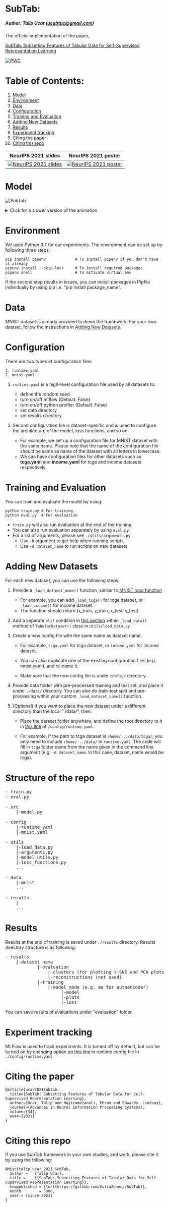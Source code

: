 # SubTab: 
##### Author: Talip Ucar (ucabtuc@gmail.com)

The official implementation of the paper, 

[SubTab: Subsetting Features of Tabular Data for Self-Supervised Representation Learning](https://arxiv.org/abs/2110.04361)

[![PWC](https://img.shields.io/endpoint.svg?url=https://paperswithcode.com/badge/subtab-subsetting-features-of-tabular-data/unsupervised-mnist-on-mnist)](https://paperswithcode.com/sota/unsupervised-mnist-on-mnist?p=subtab-subsetting-features-of-tabular-data)

# Table of Contents:

1. [Model](#model)
2. [Environment](#environment)
3. [Data](#data)
4. [Configuration](#configuration)
5. [Training and Evaluation](#training-and-evaluation)
6. [Adding New Datasets](#adding-new-datasets)
7. [Results](#results)
8. [Experiment tracking](#experiment-tracking)
9. [Citing the paper](#citing-the-paper)
10. [Citing this repo](#citing-this-repo)


NeurIPS 2021 slides        |  NeurIPS 2021 poster
:-------------------------:|:-------------------------:
[![NeurIPS 2021 slides](./assets/presentation_cover.png)](./assets/NeurIPS_2021_slides.pdf)  |  [![NeurIPS 2021 poster](./assets/poster_cover.png)](./assets/NeurIPS_2021_poster.pdf)


# Model

![SubTab](./assets/SubTab.gif)

<details>
  <summary>Click for a slower version of the animation</summary>

![SubTab](./assets/SubTab_slow.gif)

</details>


# Environment
We used Python 3.7 for our experiments. The environment can be set up by following three steps:

```
pip install pipenv             # To install pipenv if you don't have it already
pipenv install --skip-lock     # To install required packages. 
pipenv shell                   # To activate virtual env
```

If the second step results in issues, you can install packages in Pipfile individually by using pip i.e. "pip install package_name". 

# Data
MNIST dataset is already provided to demo the framework. For your own dataset, follow the instructions in [Adding New Datasets](#adding-new-datasets).

# Configuration
There are two types of configuration files:
```
1. runtime.yaml
2. mnist.yaml
```

1. ```runtime.yaml``` is a high-level configuration file used by all datasets to:

   - define the random seed
   - turn on/off mlflow (Default: False)
   - turn on/off python profiler (Default: False)
   - set data directory
   - set results directory

2. Second configuration file is dataset-specific and is used to configure the architecture of the model, loss functions, and so on. 

   - For example, we set up a configuration file for MNIST dataset with the same name. 
   Please note that the name of the configuration file should be same as name of the dataset with all letters in lowercase. 
   - We can have configuration files for other datasets such as **tcga.yaml** and **income.yaml** for tcga and income datasets respectively.



# Training and Evaluation
You can train and evaluate the model by using:

```
python train.py # For training. 
python eval.py  # For evaluation
```

   - ```train.py``` will also run evaluation at the end of the training. 
   - You can also run evaluation separately by using ```eval.py```.
   - For a list of arguments, please see ```./utils/arguments.py```
     - Use ```-h``` argument to get help when running scripts.
     - Use ```-d dataset_name``` to run scripts on new datasets 

# Adding New Datasets

For each new dataset, you can use the following steps:

1. Provide a ```_load_dataset_name()``` function, similar to [MNIST load function](https://github.com/AstraZeneca/SubTab/blob/070b2ef73fceb0531d2b1d1fc32f7eda4fe5c966/utils/load_data.py#L174-L190)

   - For example, you can add ```_load_tcga()``` for tcga dataset, or ```_load_income()``` for income dataset. 
   - The function should return (x_train, y_train, x_test, y_test)

2. Add a separate ```elif``` condition in [this section](https://github.com/AstraZeneca/SubTab/blob/070b2ef73fceb0531d2b1d1fc32f7eda4fe5c966/utils/load_data.py#L110-L112) within ```_load_data()``` method of ```TabularDataset()``` class in ```utils/load_data.py```

3. Create a new config file with the same name as dataset name.
   - For example, ```tcga.yaml``` for tcga dataset, or ```income.yaml``` for income dataset.
   - You can also duplicate one of the existing configuration files (e.g. mnist.yaml), and re-name it.

   - Make sure that the new config file is under ```config/``` directory.

4. Provide data folder with pre-processed training and test set, and place it under ```./data/``` directory. 
You can also do train-test split and pre-processing within your custom ```_load_dataset_name()``` function.

5. (Optional) If you want to place the new dataset under a different directory than the local "./data/", then:
   - Place the dataset folder anywhere, and define the root directory to it in [this line](https://github.com/AstraZeneca/SubTab/blob/070b2ef73fceb0531d2b1d1fc32f7eda4fe5c966/config/runtime.yaml#L5)
of ```/config/runtime.yaml```. 

   - For example, if the path to tcga dataset is ```/home/.../data/tcga/```, 
   you only need to include ```/home/.../data/``` in ```runtime.yaml```. 
   The code will fill in ```tcga``` folder name from the name given in the command line argument
   (e.g. ```-d dataset_name```. In this case, dataset_name would be tcga).

# Structure of the repo
<pre>
- train.py
- eval.py

- src
    |-model.py
    
- config
    |-runtime.yaml
    |-mnist.yaml
    
- utils
    |-load_data.py
    |-arguments.py
    |-model_utils.py
    |-loss_functions.py
    ...
    
- data
    |-mnist
    ...
    
- results
    |
    ...
</pre>

# Results

Results at the end of training is saved under ```./results``` directory. Results directory structure is as following:

<pre>
- results
    |-dataset name
            |-evaluation
                |-clusters (for plotting t-SNE and PCA plots of embeddings)
                |-reconstructions (not used)
            |-training
                |-model_mode (e.g. ae for autoencoder)   
                     |-model
                     |-plots
                     |-loss
</pre>

You can save results of evaluations under "evaluation" folder. 


# Experiment tracking
MLFlow is used to track experiments. It is turned off by default, but can be turned on by changing option [on this line](https://github.com/AstraZeneca/SubTab/blob/070b2ef73fceb0531d2b1d1fc32f7eda4fe5c966/config/runtime.yaml#L2) in 
runtime config file in ```./config/runtime.yaml```


# Citing the paper

```
@article{ucar2021subtab,
  title={SubTab: Subsetting Features of Tabular Data for Self-Supervised Representation Learning},
  author={Ucar, Talip and Hajiramezanali, Ehsan and Edwards, Lindsay},
  journal={Advances in Neural Information Processing Systems},
  volume={34},
  year={2021}
}
```

# Citing this repo
If you use SubTab framework in your own studies, and work, please cite it by using the following:

```
@Misc{talip_ucar_2021_SubTab,
  author =   {Talip Ucar},
  title =    {{SubTab: Subsetting Features of Tabular Data for Self-Supervised Representation Learning}},
  howpublished = {\url{https://github.com/AstraZeneca/SubTab}},
  month        = June,
  year = {since 2021}
}
```
